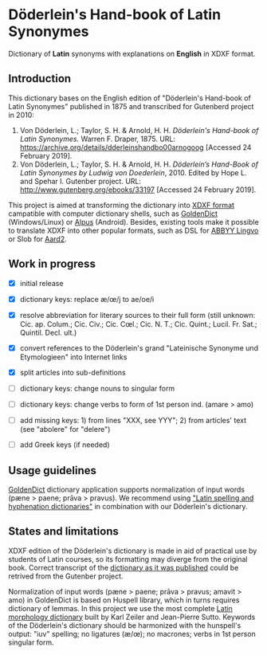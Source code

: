 # Döderlein's Hand-book of Latin Synonymes

Dictionary of **Latin** synonyms with explanations on **English** in XDXF format.


## Introduction

This dictionary bases on the English edition of "Döderlein's Hand-book of Latin Synonymes" published in 1875 and transcribed for Gutenberd project in 2010:
    
1. Von Döderlein, L.; Taylor, S. H. & Arnold, H. H. _Döderlein's Hand-book of Latin Synonymes._ Warren F. Draper, 1875. URL: <https://archive.org/details/dderleinshandbo00arnogoog> \[Accessed 24 February 2019\].
1. Von Döderlein, L.; Taylor, S. H. & Arnold, H. H. _Döderlein’s Hand-Book of Latin Synonymes by Ludwig von Doederlein_, 2010. Edited by Hope L. and Spehar I. Gutenber project. URL: <http://www.gutenberg.org/ebooks/33197> \[Accessed 24 February 2019\].

This project is aimed at transforming the dictionary into [XDXF format][1] campatible with computer dictionary shells, such as [GoldenDict][2] (Windows/Linux) or [Alpus][3] (Android). Besides, existing tools make it possible to translate XDXF into other popular formats, such as DSL for [ABBYY Lingvo][4] or Slob for [Aard2][5].


## Work in progress

* [x] initial release
* [x] dictionary keys: replace æ/œ/j to ae/oe/i
* [x] resolve abbreviation for literary sources to their full form (still unknown: Cic. ap. Colum.; Cic. Civ.; Cic. Cœl.; Cic. N. T.; Cic. Quint.; Lucil. Fr. Sat.; Quintil. Decl. ult.)
* [x] convert references to the Döderlein's grand "Lateinische Synonyme und Etymologieen" into Internet links
* [x] split articles into sub-definitions
* [ ] dictionary keys: change nouns to singular form
* [ ] dictionary keys: change verbs to form of 1st person ind. (amare > amo)
* [ ] add missing keys: 1) from lines "XXX, see YYY"; 2) from articles' text (see "abolere" for "delere")
* [ ] add Greek keys (if needed)


## Usage guidelines

[GoldenDict][2] dictionary application supports normalization of input words (pæne > paene; prāva > pravus). We recommend using ["Latin spelling and hyphenation dictionaries"][6] in combination with our Döderlein's dictionary.


## States and limitations

XDXF edition of the Döderlein's dictionary is made in aid of practical use by students of Latin courses, so its formatting may diverge from the original book. Correct transcript of the [dictionary as it was published](http://www.gutenberg.org/ebooks/33197) could be retrived from the Gutenber project.

Normalization of input words (pæne > paene; prāva > pravus; amavit > amo) in GoldenDict is based on Huspell library, which in turns requires dictionary of lemmas. In this project we use the most complete [Latin morphology dictionary][6] built by Karl Zeiler and Jean-Pierre Sutto. Keywords of the Döderlein's dictionary should be harmonized with the hunspell's output: "iuv" spelling; no ligatures (æ/œ); no macrones; verbs in 1st person singular form.

[1]: https://en.wikipedia.org/wiki/XDXF
[2]: https://en.wikipedia.org/wiki/GoldenDict
[3]: https://play.google.com/store/apps/details?id=com.ngcomputing.fora.android
[4]: https://www.abbyy.com/en-us/lingvo_mobile_dictionary/
[5]: https://play.google.com/store/apps/details?id=aarddict.android
[6]: https://extensions.libreoffice.org/extensions/latin-spelling-and-hyphenation-dictionaries
